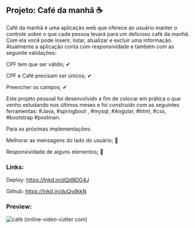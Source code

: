

## Projeto: Café da manhã ☕

Café da manhã é uma aplicação web que oferece ao usuário manter o controle sobre o que cada pessoa levará para um delicioso café da manhã. Com ela você pode inserir, listar, atualizar e excluir uma informação.  Atualmente a aplicação conta com responsividade e também com as seguinte validações: 

CPF tem que ser válido;  ✔

CPF e Café precisam ser únicos; ✔

Preencher os campos; ✔

Este projeto pessoal foi desenvolvido a fim de colocar em prática o que venho estudando nos últimos meses e foi construído com as seguintes ferramentas: #Java, #springboot , #mysql, #Angular, #html, #css, #bootstrap #postman. 

Para as próximas implementações:

Melhorar as mensagens do lado do usuário; 🚧

Responsividade de alguns elementos; 🚧

### Links:
Deploy: https://lnkd.in/dQd8DG4J

Github:  https://lnkd.in/duQydkkN

### Preview:

![café (online-video-cutter com)](https://user-images.githubusercontent.com/80595156/145861464-d6fb1f23-b441-42f7-8c1e-aecde1ff38c2.gif)
